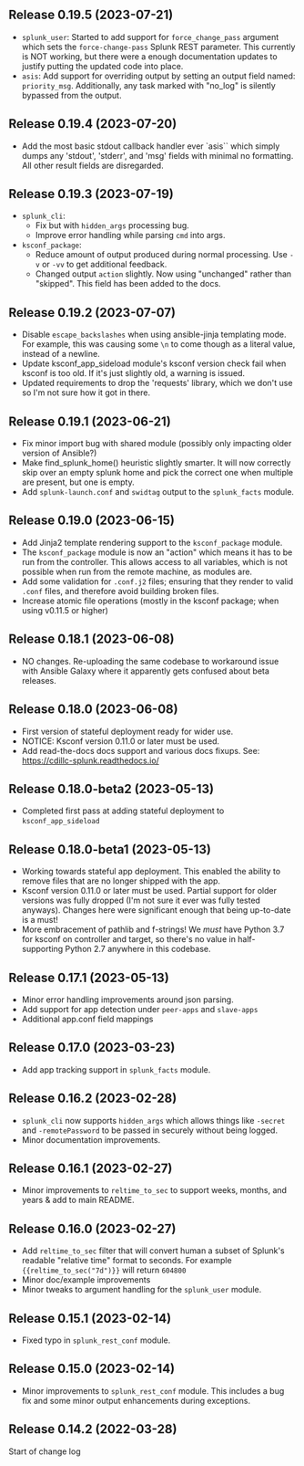 ## Release 0.19.5 (2023-07-21)
* `splunk_user`: Started to add support for `force_change_pass` argument which sets the `force-change-pass` Splunk REST parameter.
  This currently is NOT working, but there were a enough documentation updates to justify putting the updated code into place.
* `asis`: Add support for overriding output by setting an output field named: `priority_msg`.
  Additionally, any task marked with "no_log" is silently bypassed from the output.

## Release 0.19.4 (2023-07-20)
* Add the most basic stdout callback handler ever `asis`` which simply dumps any 'stdout', 'stderr', and 'msg' fields with minimal no formatting.  All other result fields are disregarded.

## Release 0.19.3 (2023-07-19)
* `splunk_cli`:
  * Fix but with `hidden_args` processing bug.
  * Improve error handling while parsing `cmd` into args.
* `ksconf_package`:
  * Reduce amount of output produced during normal processing.  Use `-v` or `-vv` to get additional feedback.
  * Changed output `action` slightly.  Now using "unchanged" rather than "skipped".  This field has been added to the docs.

## Release 0.19.2 (2023-07-07)
* Disable `escape_backslashes` when using ansible-jinja templating mode.
  For example, this was causing some `\n` to come though as a literal value, instead of a newline.
* Update ksconf_app_sideload module's ksconf version check fail when ksconf is too old.  If it's just slightly old, a warning is issued.
* Updated requirements to drop the 'requests' library, which we don't use so I'm not sure how it got in there.

## Release 0.19.1 (2023-06-21)
* Fix minor import bug with shared module (possibly only impacting older version of Ansible?)
* Make find_splunk_home() heuristic slightly smarter.  It will now correctly skip over an empty splunk home and pick the correct one when multiple are present, but one is empty.
* Add `splunk-launch.conf` and `swidtag` output to the `splunk_facts` module.

## Release 0.19.0 (2023-06-15)
* Add Jinja2 template rendering support to the `ksconf_package` module.
* The `ksconf_package` module is now an "action" which means it has to be run from the controller.
  This allows access to all variables, which is not possible when run from the remote machine, as modules are.
* Add some validation for `.conf.j2` files; ensuring that they render to valid `.conf` files, and therefore avoid building broken files.
* Increase atomic file operations (mostly in the ksconf package; when using v0.11.5 or higher)

## Release 0.18.1 (2023-06-08)
* NO changes.  Re-uploading the same codebase to workaround issue with Ansible Galaxy where it apparently gets confused about beta releases.

## Release 0.18.0 (2023-06-08)
* First version of stateful deployment ready for wider use.
* NOTICE: Ksconf version 0.11.0 or later must be used. 
* Add read-the-docs docs support and various docs fixups.  See:  https://cdillc-splunk.readthedocs.io/

## Release 0.18.0-beta2 (2023-05-13)
* Completed first pass at adding stateful deployment to `ksconf_app_sideload`

## Release 0.18.0-beta1 (2023-05-13)
* Working towards stateful app deployment.  This enabled the ability to remove files that are no longer shipped with the app.
* Ksconf version 0.11.0 or later must be used.  Partial support for older versions was fully dropped (I'm not sure it ever was fully tested anyways).  Changes here were significant enough that being up-to-date is a must!
* More embracement of pathlib and f-strings!  We *must* have Python 3.7 for ksconf on controller and target, so there's no value in half-supporting Python 2.7 anywhere in this codebase.

## Release 0.17.1 (2023-05-13)
* Minor error handling improvements around json parsing.
* Add support for app detection under `peer-apps` and `slave-apps`
* Additional app.conf field mappings

## Release 0.17.0 (2023-03-23)
* Add app tracking support in `splunk_facts` module.

## Release 0.16.2 (2023-02-28)
* `splunk_cli` now supports `hidden_args` which allows things like `-secret` and `-remotePassword` to be passed in securely without being logged.
* Minor documentation improvements.

## Release 0.16.1 (2023-02-27)
* Minor improvements to `reltime_to_sec` to support weeks, months, and years & add to main README.

## Release 0.16.0 (2023-02-27)
* Add `reltime_to_sec` filter that will convert human a subset of Splunk's readable "relative time" format to seconds.
  For example `{{reltime_to_sec("7d")}}` will return `604800`
* Minor doc/example improvements
* Minor tweaks to argument handling for the `splunk_user` module.

## Release 0.15.1 (2023-02-14)
* Fixed typo in `splunk_rest_conf` module.

## Release 0.15.0 (2023-02-14)
* Minor improvements to `splunk_rest_conf` module.
  This includes a bug fix and some minor output enhancements during exceptions.

## Release 0.14.2 (2022-03-28)
Start of change log
